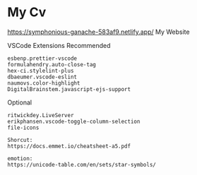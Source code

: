 # My Cv
https://symphonious-ganache-583af9.netlify.app/    My Website

VSCode Extensions
Recommended

    esbenp.prettier-vscode
    formulahendry.auto-close-tag
    hex-ci.stylelint-plus
    dbaeumer.vscode-eslint
    naumovs.color-highlight
    DigitalBrainstem.javascript-ejs-support

Optional

    ritwickdey.LiveServer
    erikphansen.vscode-toggle-column-selection
    file-icons

    Shorcut:
    https://docs.emmet.io/cheatsheet-a5.pdf

    emotion:
    https://unicode-table.com/en/sets/star-symbols/    
